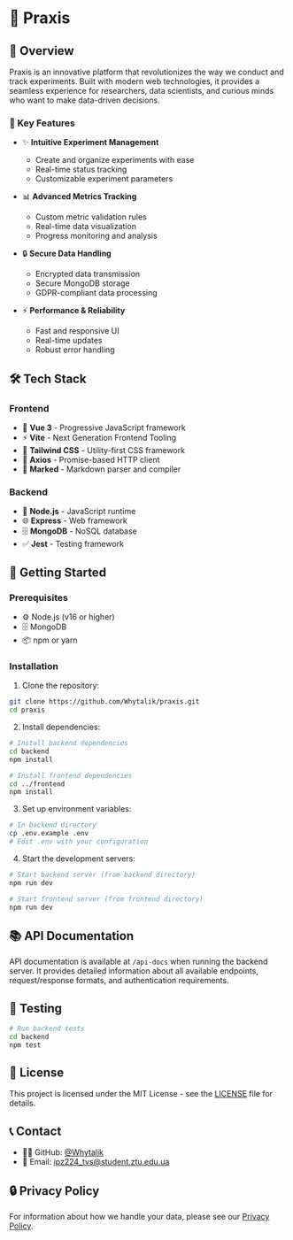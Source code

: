 # 🧪 Praxis

## 📝 Overview

Praxis is an innovative platform that revolutionizes the way we conduct and track experiments. Built with modern web technologies, it provides a seamless experience for researchers, data scientists, and curious minds who want to make data-driven decisions.

### 🎯 Key Features

- ✨ **Intuitive Experiment Management**
  - Create and organize experiments with ease
  - Real-time status tracking
  - Customizable experiment parameters

- 📊 **Advanced Metrics Tracking**
  - Custom metric validation rules
  - Real-time data visualization
  - Progress monitoring and analysis

- 🔒 **Secure Data Handling**
  - Encrypted data transmission
  - Secure MongoDB storage
  - GDPR-compliant data processing

- ⚡ **Performance & Reliability**
  - Fast and responsive UI
  - Real-time updates
  - Robust error handling

## 🛠 Tech Stack

### Frontend

- 🎨 **Vue 3** - Progressive JavaScript framework
- ⚡ **Vite** - Next Generation Frontend Tooling
- 🎯 **Tailwind CSS** - Utility-first CSS framework
- 🔄 **Axios** - Promise-based HTTP client
- 📝 **Marked** - Markdown parser and compiler

### Backend

- 🚀 **Node.js** - JavaScript runtime
- 🌐 **Express** - Web framework
- 🗄️ **MongoDB** - NoSQL database
- ✅ **Jest** - Testing framework

## 🚀 Getting Started

### Prerequisites

- ⚙️ Node.js (v16 or higher)
- 🗄️ MongoDB
- 📦 npm or yarn

### Installation

1. Clone the repository:

```bash
git clone https://github.com/Whytalik/praxis.git
cd praxis
```

2. Install dependencies:

```bash
# Install backend dependencies
cd backend
npm install

# Install frontend dependencies
cd ../frontend
npm install
```

3. Set up environment variables:

```bash
# In backend directory
cp .env.example .env
# Edit .env with your configuration
```

4. Start the development servers:

```bash
# Start backend server (from backend directory)
npm run dev

# Start frontend server (from frontend directory)
npm run dev
```

## 📚 API Documentation

API documentation is available at `/api-docs` when running the backend server. It provides detailed information about all available endpoints, request/response formats, and authentication requirements.

## 🧪 Testing

```bash
# Run backend tests
cd backend
npm test
```

## 📄 License

This project is licensed under the MIT License - see the [LICENSE](LICENSE) file for details.

## 📞 Contact

- 👨‍💻 GitHub: [@Whytalik](https://github.com/Whytalik)
- 📧 Email: ipz224_tvs@student.ztu.edu.ua

## 🔒 Privacy Policy

For information about how we handle your data, please see our [Privacy Policy](PRIVACY_POLICY.md).
